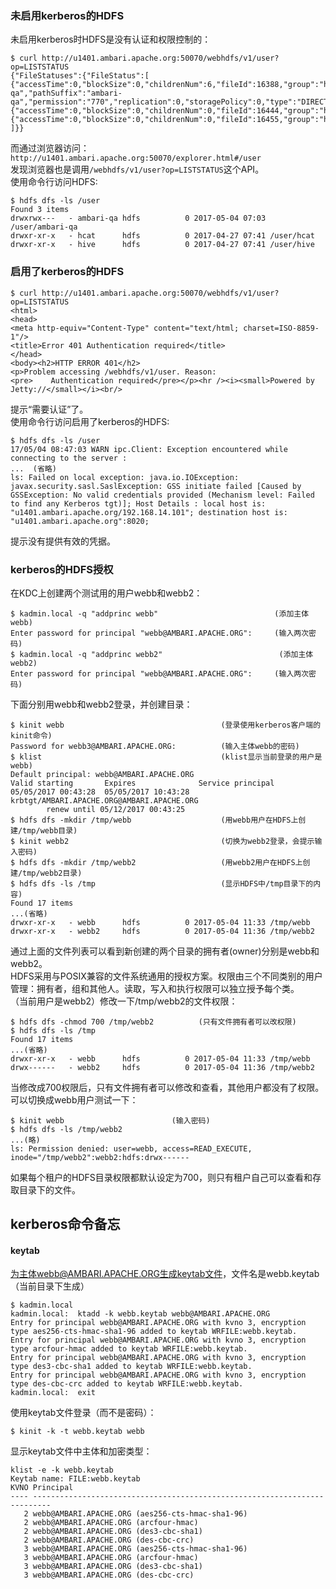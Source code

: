 

### 未启用kerberos的HDFS
未启用kerberos时HDFS是没有认证和权限控制的：
```
$ curl http://u1401.ambari.apache.org:50070/webhdfs/v1/user?op=LISTSTATUS
{"FileStatuses":{"FileStatus":[
{"accessTime":0,"blockSize":0,"childrenNum":6,"fileId":16388,"group":"hdfs","length":0,"modificationTime":1493881416749,"owner":"ambari-qa","pathSuffix":"ambari-qa","permission":"770","replication":0,"storagePolicy":0,"type":"DIRECTORY"},
{"accessTime":0,"blockSize":0,"childrenNum":0,"fileId":16444,"group":"hdfs","length":0,"modificationTime":1493278869398,"owner":"hcat","pathSuffix":"hcat","permission":"755","replication":0,"storagePolicy":0,"type":"DIRECTORY"},
{"accessTime":0,"blockSize":0,"childrenNum":0,"fileId":16455,"group":"hdfs","length":0,"modificationTime":1493278917798,"owner":"hive","pathSuffix":"hive","permission":"755","replication":0,"storagePolicy":0,"type":"DIRECTORY"}
]}}
```
而通过浏览器访问：```http://u1401.ambari.apache.org:50070/explorer.html#/user```  
发现浏览器也是调用```/webhdfs/v1/user?op=LISTSTATUS```这个API。  
使用命令行访问HDFS:
```
$ hdfs dfs -ls /user
Found 3 items
drwxrwx---   - ambari-qa hdfs          0 2017-05-04 07:03 /user/ambari-qa
drwxr-xr-x   - hcat      hdfs          0 2017-04-27 07:41 /user/hcat
drwxr-xr-x   - hive      hdfs          0 2017-04-27 07:41 /user/hive
```
### 启用了kerberos的HDFS
```
$ curl http://u1401.ambari.apache.org:50070/webhdfs/v1/user?op=LISTSTATUS
<html>
<head>
<meta http-equiv="Content-Type" content="text/html; charset=ISO-8859-1"/>
<title>Error 401 Authentication required</title>
</head>
<body><h2>HTTP ERROR 401</h2>
<p>Problem accessing /webhdfs/v1/user. Reason:
<pre>    Authentication required</pre></p><hr /><i><small>Powered by Jetty://</small></i><br/>   
```
提示“需要认证”了。   
使用命令行访问启用了kerberos的HDFS:
```
$ hdfs dfs -ls /user
17/05/04 08:47:03 WARN ipc.Client: Exception encountered while connecting to the server :
...  (省略)
ls: Failed on local exception: java.io.IOException: javax.security.sasl.SaslException: GSS initiate failed [Caused by GSSException: No valid credentials provided (Mechanism level: Failed to find any Kerberos tgt)]; Host Details : local host is: "u1401.ambari.apache.org/192.168.14.101"; destination host is: "u1401.ambari.apache.org":8020;
```
提示没有提供有效的凭据。  

### kerberos的HDFS授权

在KDC上创建两个测试用的用户webb和webb2：
```
$ kadmin.local -q "addprinc webb"                          (添加主体webb)
Enter password for principal "webb@AMBARI.APACHE.ORG":     (输入两次密码)
$ kadmin.local -q "addprinc webb2"                          (添加主体webb2)
Enter password for principal "webb@AMBARI.APACHE.ORG":     (输入两次密码)
```
下面分别用webb和webb2登录，并创建目录：
```
$ kinit webb                                   (登录使用kerberos客户端的kinit命令)
Password for webb3@AMBARI.APACHE.ORG:          (输入主体webb的密码)
$ klist                                        (klist显示当前登录的用户是webb)
Default principal: webb@AMBARI.APACHE.ORG
Valid starting       Expires              Service principal
05/05/2017 00:43:28  05/05/2017 10:43:28  krbtgt/AMBARI.APACHE.ORG@AMBARI.APACHE.ORG
        renew until 05/12/2017 00:43:25
$ hdfs dfs -mkdir /tmp/webb                    (用webb用户在HDFS上创建/tmp/webb目录)
$ kinit webb2                                  (切换为webb2登录，会提示输入密码)
$ hdfs dfs -mkdir /tmp/webb2                   (用webb2用户在HDFS上创建/tmp/webb2目录)
$ hdfs dfs -ls /tmp                            (显示HDFS中/tmp目录下的内容)
Found 17 items
...(省略)
drwxr-xr-x   - webb      hdfs          0 2017-05-04 11:33 /tmp/webb
drwxr-xr-x   - webb2     hdfs          0 2017-05-04 11:36 /tmp/webb2
```
通过上面的文件列表可以看到新创建的两个目录的拥有者(owner)分别是webb和webb2。  
HDFS采用与POSIX兼容的文件系统通用的授权方案。权限由三个不同类别的用户管理：拥有者，组和其他人。读取，写入和执行权限可以独立授予每个类。  
（当前用户是webb2）修改一下/tmp/webb2的文件权限：
```
$ hdfs dfs -chmod 700 /tmp/webb2          (只有文件拥有者可以改权限)
$ hdfs dfs -ls /tmp
Found 17 items
...(省略)
drwxr-xr-x   - webb      hdfs          0 2017-05-04 11:33 /tmp/webb
drwx------   - webb2     hdfs          0 2017-05-04 11:36 /tmp/webb2
```
当修改成700权限后，只有文件拥有者可以修改和查看，其他用户都没有了权限。可以切换成webb用户测试一下：
```
$ kinit webb                        (输入密码)
$ hdfs dfs -ls /tmp/webb2
...(略)
ls: Permission denied: user=webb, access=READ_EXECUTE, inode="/tmp/webb2":webb2:hdfs:drwx------
```
如果每个租户的HDFS目录权限都默认设定为700，则只有租户自己可以查看和存取目录下的文件。  

## kerberos命令备忘

#### keytab
为主体webb@AMBARI.APACHE.ORG生成keytab文件，文件名是webb.keytab（当前目录下生成）
```
$ kadmin.local
kadmin.local:  ktadd -k webb.keytab webb@AMBARI.APACHE.ORG
Entry for principal webb@AMBARI.APACHE.ORG with kvno 3, encryption type aes256-cts-hmac-sha1-96 added to keytab WRFILE:webb.keytab.
Entry for principal webb@AMBARI.APACHE.ORG with kvno 3, encryption type arcfour-hmac added to keytab WRFILE:webb.keytab.
Entry for principal webb@AMBARI.APACHE.ORG with kvno 3, encryption type des3-cbc-sha1 added to keytab WRFILE:webb.keytab.
Entry for principal webb@AMBARI.APACHE.ORG with kvno 3, encryption type des-cbc-crc added to keytab WRFILE:webb.keytab.
kadmin.local:  exit
```
使用keytab文件登录（而不是密码）：
```
$ kinit -k -t webb.keytab webb
```
显示keytab文件中主体和加密类型：
```
klist -e -k webb.keytab
Keytab name: FILE:webb.keytab
KVNO Principal
---- --------------------------------------------------------------------------
   2 webb@AMBARI.APACHE.ORG (aes256-cts-hmac-sha1-96)
   2 webb@AMBARI.APACHE.ORG (arcfour-hmac)
   2 webb@AMBARI.APACHE.ORG (des3-cbc-sha1)
   2 webb@AMBARI.APACHE.ORG (des-cbc-crc)
   3 webb@AMBARI.APACHE.ORG (aes256-cts-hmac-sha1-96)
   3 webb@AMBARI.APACHE.ORG (arcfour-hmac)
   3 webb@AMBARI.APACHE.ORG (des3-cbc-sha1)
   3 webb@AMBARI.APACHE.ORG (des-cbc-crc)

```